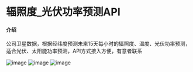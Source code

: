 # 辐照度_光伏功率预测API

#### 介绍
公司卫星数据，根据经纬度预测未来15天每小时的辐照度、温度、光伏功率预测，适合光伏、太阳能功率预测，API方式接入方便，有意者联系

 ![image](https://github.com/user-attachments/assets/f2ade949-a417-42d8-bec4-6e077a451946)
![image](https://github.com/user-attachments/assets/710fdb0b-4633-4b85-87a1-ac5081524bbd)
![image](https://github.com/user-attachments/assets/84bec1c9-efca-4922-88bb-10ae925b3c80)
 
 
